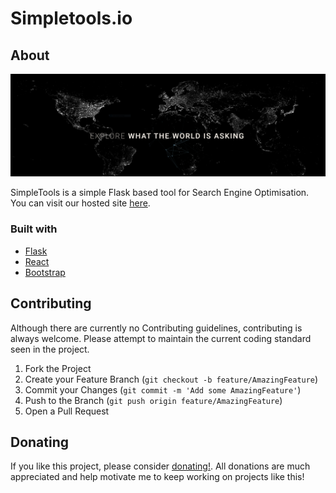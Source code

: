 # Simpletools.io

## About

![Screenshot](https://github.com/Harry-Lees/simpletools/blob/master/.github/screenshot.PNG)


SimpleTools is a simple Flask based tool for Search Engine Optimisation.
You can visit our hosted site [here](https://simpletools.io/).

### Built with

* [Flask](https://flask.palletsprojects.com/en/1.1.x/)
* [React](https://reactjs.org/)
* [Bootstrap](https://getbootstrap.com/)

## Contributing

Although there are currently no Contributing guidelines, contributing is always welcome. Please attempt to maintain the current coding standard seen in the project.

1. Fork the Project
2. Create your Feature Branch (`git checkout -b feature/AmazingFeature`)
3. Commit your Changes (`git commit -m 'Add some AmazingFeature'`)
4. Push to the Branch (`git push origin feature/AmazingFeature`)
5. Open a Pull Request

## Donating

If you like this project, please consider [donating!](https://www.paypal.com/donate/?cmd=_donations&business=sundios%40gmail.com&currency_code=USD&source=url).
All donations are much appreciated and help motivate me to keep working on projects like this!

